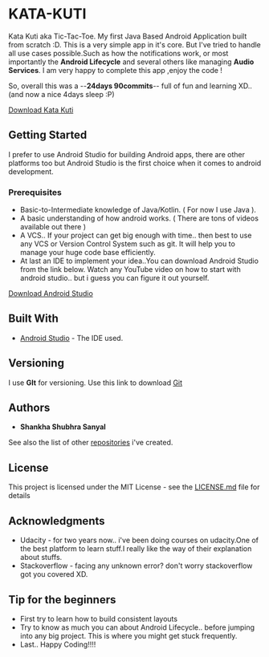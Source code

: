 # KATA-KUTI
Kata Kuti aka Tic-Tac-Toe.
My first Java Based Android Application built from scratch :D. 
This is a very simple app in it's core. 
But I've tried to handle all use cases possible.Such as how the notifications work, or most importantly the **Android Lifecycle** and 
several others like managing **Audio Services**.
I am very happy to complete this app ,enjoy the code ! 

So, overall this was a --**24days 90commits**-- full of fun and learning XD.. (and now a nice 4days sleep :P)


[Download Kata Kuti](https://drive.google.com/open?id=1oE6eBm6eB_etAiLt2mXtSH27J7i0V9Hn)

## Getting Started

I prefer to use Android Studio for building Android apps, there are other platforms too but Android Studio is the first choice when it comes to android development.

### Prerequisites

- Basic-to-Intermediate knowledge of Java/Kotlin. (  For now I use Java  ). 
- A basic understanding of how android works. ( There are tons of videos available out there )
- A VCS.. If your project can get big enough with time.. then best to use any VCS or Version Control System such as git. It will help you to manage your huge code base efficiently.
- At last an IDE to implement your idea..You can download Android Studio from the link below. Watch any YouTube video on how to start with android studio.. but i guess you can figure it out yourself.


[Download Android Studio](https://developer.android.com/studio)


## Built With

* [Android Studio](https://developer.android.com/studio) - The IDE used.

## Versioning

I use **GIt** for versioning. Use this link to download [Git](https://git-scm.com/downloads) 

## Authors

* **Shankha Shubhra Sanyal**

See also the list of other [repositories](https://github.com/S-C-U-B-E) i've created.

## License

This project is licensed under the MIT License - see the [LICENSE.md](LICENSE.md) file for details

## Acknowledgments

* Udacity - for two years now.. i've been doing courses on udacity.One of the best platform to learn stuff.I really like the way of their explanation about stuffs.
* Stackoverflow - facing any unknown error? don't worry stackoverflow got you covered XD.

## Tip for the beginners
- First try to learn how to build consistent layouts
- Try to know as much you can about Android Lifecycle.. before jumping into any big project. This is where you might get stuck frequently.
- Last.. Happy Coding!!!!
